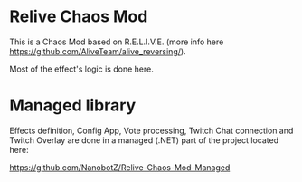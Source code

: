 # Relive Chaos Mod
This is a Chaos Mod based on R.E.L.I.V.E. (more info here https://github.com/AliveTeam/alive_reversing/).

Most of the effect's logic is done here.

# Managed library
Effects definition, Config App, Vote processing, Twitch Chat connection and Twitch Overlay are done in a managed (.NET) part of the project located here:

https://github.com/NanobotZ/Relive-Chaos-Mod-Managed

